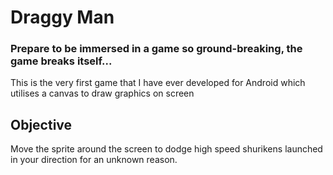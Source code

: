 # Draggy Man
### Prepare to be immersed in a game so ground-breaking, the game breaks itself...
This is the very first game that I have ever developed for Android which utilises a canvas to draw graphics on screen

## Objective
Move the sprite around the screen to dodge high speed shurikens launched in your direction for an unknown reason.

